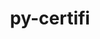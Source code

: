 ---
title: "py-certifi"
layout: cache
categories: [package, develop]
meta: {"compilers": ["none"], "num_specs": 159, "num_specs_by_stack": {"data-vis-sdk": 8, "e4s": 30, "e4s-neoverse-v2": 8, "e4s-oneapi": 20, "hep": 4, "ml-darwin-aarch64-mps": 28, "ml-linux-aarch64-cpu": 29, "ml-linux-aarch64-cuda": 29, "ml-linux-x86_64-cpu": 29, "ml-linux-x86_64-cuda": 29, "ml-linux-x86_64-rocm": 16, "root": 159}, "oss": ["sequoia", "ubuntu20.04", "ubuntu22.04", "ubuntu24.04"], "platforms": ["darwin", "linux"], "stacks": ["data-vis-sdk", "e4s", "e4s-neoverse-v2", "e4s-oneapi", "hep", "ml-darwin-aarch64-mps", "ml-linux-aarch64-cpu", "ml-linux-aarch64-cuda", "ml-linux-x86_64-cpu", "ml-linux-x86_64-cuda", "ml-linux-x86_64-rocm", "root"], "targets": ["aarch64", "neoverse_v2", "x86_64_v3"], "versions": ["2023.7.22"]}
spec_details: [{"compiler": "none", "hash": "2323necavu2wknu2ybabx7bq7pd7i6rx", "os": "ubuntu24.04", "platform": "linux", "size": "-", "stacks": ["ml-linux-aarch64-cpu", "ml-linux-aarch64-cuda", "root"], "target": "aarch64", "variants": ["build_system=python_pip"], "versions": ["2023.7.22"]}, {"compiler": "none", "hash": "2ee4tiz2at6dvpbpbsz6bh6rngtipi3b", "os": "ubuntu22.04", "platform": "linux", "size": "-", "stacks": ["e4s", "root"], "target": "x86_64_v3", "variants": ["build_system=python_pip"], "versions": ["2023.7.22"]}, {"compiler": "none", "hash": "2ifesplwjfhu6vzvvzb3nqv5mcmx7z35", "os": "ubuntu20.04", "platform": "linux", "size": "-", "stacks": ["data-vis-sdk", "root"], "target": "x86_64_v3", "variants": ["build_system=python_pip"], "versions": ["2023.7.22"]}, {"compiler": "none", "hash": "2q5lb7xacrh2hcnw6icjzkdgqae6l6gy", "os": "sequoia", "platform": "darwin", "size": "-", "stacks": ["ml-darwin-aarch64-mps", "root"], "target": "aarch64", "variants": ["build_system=python_pip"], "versions": ["2023.7.22"]}, {"compiler": "none", "hash": "2rllq24j5pbbwd3dd3gkdt3xapt45uei", "os": "ubuntu22.04", "platform": "linux", "size": "-", "stacks": ["e4s-oneapi", "root"], "target": "x86_64_v3", "variants": ["build_system=python_pip"], "versions": ["2023.7.22"]}, {"compiler": "none", "hash": "2rraibn2dbn3cldaehuuzvsskwsg6dri", "os": "ubuntu22.04", "platform": "linux", "size": "-", "stacks": ["e4s-neoverse-v2", "root"], "target": "neoverse_v2", "variants": ["build_system=python_pip"], "versions": ["2023.7.22"]}, {"compiler": "none", "hash": "2uhfefx6xzy7doyknpnhbuazw24anzku", "os": "ubuntu24.04", "platform": "linux", "size": "-", "stacks": ["ml-linux-x86_64-cpu", "ml-linux-x86_64-cuda", "ml-linux-x86_64-rocm", "root"], "target": "x86_64_v3", "variants": ["build_system=python_pip"], "versions": ["2023.7.22"]}, {"compiler": "none", "hash": "2xm3a6eoj3g4purvwbbxqfmwqvr2wawp", "os": "ubuntu24.04", "platform": "linux", "size": "-", "stacks": ["ml-linux-aarch64-cpu", "ml-linux-aarch64-cuda", "root"], "target": "aarch64", "variants": ["build_system=python_pip"], "versions": ["2023.7.22"]}, {"compiler": "none", "hash": "34o6zx3l26ysezi7l5zoao45jufpiqf3", "os": "ubuntu20.04", "platform": "linux", "size": "-", "stacks": ["data-vis-sdk", "root"], "target": "x86_64_v3", "variants": ["build_system=python_pip"], "versions": ["2023.7.22"]}, {"compiler": "none", "hash": "3g436z7quy5gxdd4x2icf2x43e7xq5b5", "os": "ubuntu22.04", "platform": "linux", "size": "-", "stacks": ["e4s", "root"], "target": "x86_64_v3", "variants": ["build_system=python_pip"], "versions": ["2023.7.22"]}, {"compiler": "none", "hash": "3jkxxx46zvsiso2mdeqkcoq75ki4hfy5", "os": "sequoia", "platform": "darwin", "size": "-", "stacks": ["ml-darwin-aarch64-mps", "root"], "target": "aarch64", "variants": ["build_system=python_pip"], "versions": ["2023.7.22"]}, {"compiler": "none", "hash": "3kf2uazdhwxfi5ihjnv5nolrsuwwk356", "os": "ubuntu24.04", "platform": "linux", "size": "-", "stacks": ["ml-linux-x86_64-cpu", "ml-linux-x86_64-cuda", "root"], "target": "x86_64_v3", "variants": ["build_system=python_pip"], "versions": ["2023.7.22"]}, {"compiler": "none", "hash": "3vw43iukqepnaumudnlytevmji3dt2w4", "os": "ubuntu24.04", "platform": "linux", "size": "-", "stacks": ["ml-linux-x86_64-cpu", "ml-linux-x86_64-cuda", "ml-linux-x86_64-rocm", "root"], "target": "x86_64_v3", "variants": ["build_system=python_pip"], "versions": ["2023.7.22"]}, {"compiler": "none", "hash": "4bjnk3gcyrjsztqcj5kcc4thxwhi3yi2", "os": "ubuntu22.04", "platform": "linux", "size": "-", "stacks": ["e4s", "root"], "target": "x86_64_v3", "variants": ["build_system=python_pip"], "versions": ["2023.7.22"]}, {"compiler": "none", "hash": "4ic2lp37gzx7zwhbgh3n4ownamcltj2e", "os": "ubuntu22.04", "platform": "linux", "size": "-", "stacks": ["e4s-neoverse-v2", "root"], "target": "neoverse_v2", "variants": ["build_system=python_pip"], "versions": ["2023.7.22"]}, {"compiler": "none", "hash": "4j66dgqwsrwn3i6ymju45rfqqm7lqd4o", "os": "ubuntu24.04", "platform": "linux", "size": "-", "stacks": ["ml-linux-aarch64-cpu", "ml-linux-aarch64-cuda", "root"], "target": "aarch64", "variants": ["build_system=python_pip"], "versions": ["2023.7.22"]}, {"compiler": "none", "hash": "4rpz3e2urzibk5eolaemf4yi2gu223kc", "os": "ubuntu22.04", "platform": "linux", "size": "-", "stacks": ["e4s-oneapi", "root"], "target": "x86_64_v3", "variants": ["build_system=python_pip"], "versions": ["2023.7.22"]}, {"compiler": "none", "hash": "542nbbf7r5pwgaq6loightxm36vshwrd", "os": "sequoia", "platform": "darwin", "size": "-", "stacks": ["ml-darwin-aarch64-mps", "root"], "target": "aarch64", "variants": ["build_system=python_pip"], "versions": ["2023.7.22"]}, {"compiler": "none", "hash": "566yuanjbuc2uvilkwdjeyrzjssmknse", "os": "ubuntu24.04", "platform": "linux", "size": "-", "stacks": ["ml-linux-x86_64-cpu", "ml-linux-x86_64-cuda", "ml-linux-x86_64-rocm", "root"], "target": "x86_64_v3", "variants": ["build_system=python_pip"], "versions": ["2023.7.22"]}, {"compiler": "none", "hash": "5awndxmvzrvgyxnuobzk6qjas5bynylc", "os": "ubuntu24.04", "platform": "linux", "size": "-", "stacks": ["ml-linux-x86_64-cpu", "ml-linux-x86_64-cuda", "root"], "target": "x86_64_v3", "variants": ["build_system=python_pip"], "versions": ["2023.7.22"]}, {"compiler": "none", "hash": "5c7kdb5wy2w6nrvhb4gbrjqh42a6odt5", "os": "ubuntu24.04", "platform": "linux", "size": "-", "stacks": ["ml-linux-aarch64-cpu", "ml-linux-aarch64-cuda", "root"], "target": "aarch64", "variants": ["build_system=python_pip"], "versions": ["2023.7.22"]}, {"compiler": "none", "hash": "664bt3rqjxzuvxqdnqlxxv5gpyfe3xrr", "os": "ubuntu22.04", "platform": "linux", "size": "-", "stacks": ["e4s-oneapi", "root"], "target": "x86_64_v3", "variants": ["build_system=python_pip"], "versions": ["2023.7.22"]}, {"compiler": "none", "hash": "6ltcru7ahknilpkbatl5favasn5ymmqj", "os": "ubuntu22.04", "platform": "linux", "size": "-", "stacks": ["e4s", "root"], "target": "x86_64_v3", "variants": ["build_system=python_pip"], "versions": ["2023.7.22"]}, {"compiler": "none", "hash": "6mxho6lfgntwr4hlduy6ngocvdzllu3v", "os": "sequoia", "platform": "darwin", "size": "-", "stacks": ["ml-darwin-aarch64-mps", "root"], "target": "aarch64", "variants": ["build_system=python_pip"], "versions": ["2023.7.22"]}, {"compiler": "none", "hash": "6nhanrklxk7a6krsaxm3herwinmr2kwy", "os": "ubuntu22.04", "platform": "linux", "size": "-", "stacks": ["e4s-oneapi", "root"], "target": "x86_64_v3", "variants": ["build_system=python_pip"], "versions": ["2023.7.22"]}, {"compiler": "none", "hash": "6sdessg5mtmlsftunu3edodhjpkuykeg", "os": "sequoia", "platform": "darwin", "size": "-", "stacks": ["ml-darwin-aarch64-mps", "root"], "target": "aarch64", "variants": ["build_system=python_pip"], "versions": ["2023.7.22"]}, {"compiler": "none", "hash": "6vt52tallgnsvt72hb3qtt55ischqnau", "os": "ubuntu22.04", "platform": "linux", "size": "-", "stacks": ["e4s", "root"], "target": "x86_64_v3", "variants": ["build_system=python_pip"], "versions": ["2023.7.22"]}, {"compiler": "none", "hash": "72iht2dc4eisjqascjbd3w2un64rje6x", "os": "ubuntu22.04", "platform": "linux", "size": "-", "stacks": ["e4s-oneapi", "root"], "target": "x86_64_v3", "variants": ["build_system=python_pip"], "versions": ["2023.7.22"]}, {"compiler": "none", "hash": "74vmyjn7n5imbnhlyzjdyljg6kmnggs7", "os": "ubuntu22.04", "platform": "linux", "size": "-", "stacks": ["e4s-oneapi", "root"], "target": "x86_64_v3", "variants": ["build_system=python_pip"], "versions": ["2023.7.22"]}, {"compiler": "none", "hash": "772f55wgo5arphln5bfbircxxseixvsz", "os": "ubuntu24.04", "platform": "linux", "size": "-", "stacks": ["ml-linux-x86_64-cpu", "ml-linux-x86_64-cuda", "root"], "target": "x86_64_v3", "variants": ["build_system=python_pip"], "versions": ["2023.7.22"]}, {"compiler": "none", "hash": "7kbnhfcvmz25r7sv3v4wcyymwbo7iar7", "os": "ubuntu22.04", "platform": "linux", "size": "-", "stacks": ["e4s", "root"], "target": "x86_64_v3", "variants": ["build_system=python_pip"], "versions": ["2023.7.22"]}, {"compiler": "none", "hash": "7muwdnb6vmzmebrikbv2zbljoo64olbe", "os": "ubuntu22.04", "platform": "linux", "size": "-", "stacks": ["e4s-oneapi", "root"], "target": "x86_64_v3", "variants": ["build_system=python_pip"], "versions": ["2023.7.22"]}, {"compiler": "none", "hash": "7qitruozgzaizyzemwkwl464ajr5urx5", "os": "sequoia", "platform": "darwin", "size": "-", "stacks": ["ml-darwin-aarch64-mps", "root"], "target": "aarch64", "variants": ["build_system=python_pip"], "versions": ["2023.7.22"]}, {"compiler": "none", "hash": "7ry6qrmkauehjuzrlrgbj42c4upirvns", "os": "ubuntu22.04", "platform": "linux", "size": "-", "stacks": ["e4s-oneapi", "root"], "target": "x86_64_v3", "variants": ["build_system=python_pip"], "versions": ["2023.7.22"]}, {"compiler": "none", "hash": "7siegs3fsgvuk54455bjvntrdh27ukxk", "os": "ubuntu24.04", "platform": "linux", "size": "-", "stacks": ["ml-linux-aarch64-cpu", "ml-linux-aarch64-cuda", "root"], "target": "aarch64", "variants": ["build_system=python_pip"], "versions": ["2023.7.22"]}, {"compiler": "none", "hash": "7twfahu3sjoh7b624nxw7hsbxk72wvld", "os": "ubuntu22.04", "platform": "linux", "size": "-", "stacks": ["e4s-oneapi", "root"], "target": "x86_64_v3", "variants": ["build_system=python_pip"], "versions": ["2023.7.22"]}, {"compiler": "none", "hash": "adzk74hxmn7u5ji7pukxdht75gxikyzx", "os": "ubuntu22.04", "platform": "linux", "size": "-", "stacks": ["e4s-oneapi", "root"], "target": "x86_64_v3", "variants": ["build_system=python_pip"], "versions": ["2023.7.22"]}, {"compiler": "none", "hash": "agtz7g7hrows2kyr4zwh2u4aow7vuehn", "os": "ubuntu22.04", "platform": "linux", "size": "-", "stacks": ["e4s-oneapi", "root"], "target": "x86_64_v3", "variants": ["build_system=python_pip"], "versions": ["2023.7.22"]}, {"compiler": "none", "hash": "av4h46cmcvrydjhx4xeulbb4eycqqtnp", "os": "sequoia", "platform": "darwin", "size": "-", "stacks": ["ml-darwin-aarch64-mps", "root"], "target": "aarch64", "variants": ["build_system=python_pip"], "versions": ["2023.7.22"]}, {"compiler": "none", "hash": "b5chjcaxfyphaxs3xzirplov2clareyg", "os": "ubuntu20.04", "platform": "linux", "size": "-", "stacks": ["data-vis-sdk", "root"], "target": "x86_64_v3", "variants": ["build_system=python_pip"], "versions": ["2023.7.22"]}, {"compiler": "none", "hash": "bnflr7bzoxuephbq4gsjui2wjexto7oj", "os": "ubuntu24.04", "platform": "linux", "size": "-", "stacks": ["ml-linux-x86_64-cpu", "ml-linux-x86_64-cuda", "root"], "target": "x86_64_v3", "variants": ["build_system=python_pip"], "versions": ["2023.7.22"]}, {"compiler": "none", "hash": "bol4kx4x6bnb3nrokiae6enmwtnmen64", "os": "ubuntu22.04", "platform": "linux", "size": "-", "stacks": ["e4s", "root"], "target": "x86_64_v3", "variants": ["build_system=python_pip"], "versions": ["2023.7.22"]}, {"compiler": "none", "hash": "bqlyi6tsxmmln7ryrfnn25vv7wjaqchc", "os": "ubuntu22.04", "platform": "linux", "size": "-", "stacks": ["e4s-oneapi", "root"], "target": "x86_64_v3", "variants": ["build_system=python_pip"], "versions": ["2023.7.22"]}, {"compiler": "none", "hash": "cbywz6wbqez3acay5q3kil2pf3qtvwta", "os": "ubuntu24.04", "platform": "linux", "size": "-", "stacks": ["ml-linux-x86_64-cpu", "ml-linux-x86_64-cuda", "root"], "target": "x86_64_v3", "variants": ["build_system=python_pip"], "versions": ["2023.7.22"]}, {"compiler": "none", "hash": "cdguzdjmlmffkzmdbfnhqhq2ukgsbc6j", "os": "ubuntu24.04", "platform": "linux", "size": "-", "stacks": ["ml-linux-aarch64-cpu", "ml-linux-aarch64-cuda", "root"], "target": "aarch64", "variants": ["build_system=python_pip"], "versions": ["2023.7.22"]}, {"compiler": "none", "hash": "cg7hca7g44xlwsgh7wq5zdnack3zhjlq", "os": "ubuntu24.04", "platform": "linux", "size": "-", "stacks": ["ml-linux-aarch64-cpu", "ml-linux-aarch64-cuda", "root"], "target": "aarch64", "variants": ["build_system=python_pip"], "versions": ["2023.7.22"]}, {"compiler": "none", "hash": "chvaqnnnyh22zks5za2vbw2vtlffjzso", "os": "ubuntu24.04", "platform": "linux", "size": "-", "stacks": ["ml-linux-x86_64-cpu", "ml-linux-x86_64-cuda", "root"], "target": "x86_64_v3", "variants": ["build_system=python_pip"], "versions": ["2023.7.22"]}, {"compiler": "none", "hash": "cl3phigzsmpdngvtfx3gcvzdhmpdlduz", "os": "ubuntu24.04", "platform": "linux", "size": "-", "stacks": ["ml-linux-x86_64-cpu", "ml-linux-x86_64-cuda", "ml-linux-x86_64-rocm", "root"], "target": "x86_64_v3", "variants": ["build_system=python_pip"], "versions": ["2023.7.22"]}, {"compiler": "none", "hash": "cu4vfazq4jj5sogcvodttcgwxnd7rb7n", "os": "ubuntu24.04", "platform": "linux", "size": "-", "stacks": ["ml-linux-x86_64-cpu", "ml-linux-x86_64-cuda", "root"], "target": "x86_64_v3", "variants": ["build_system=python_pip"], "versions": ["2023.7.22"]}, {"compiler": "none", "hash": "d3rh3mid2lqcdwsivuwvrtkfj6sz4hbx", "os": "sequoia", "platform": "darwin", "size": "-", "stacks": ["ml-darwin-aarch64-mps", "root"], "target": "aarch64", "variants": ["build_system=python_pip"], "versions": ["2023.7.22"]}, {"compiler": "none", "hash": "dbzql2voju36bqjvmma6463rbf4q2br2", "os": "ubuntu22.04", "platform": "linux", "size": "-", "stacks": ["e4s-oneapi", "root"], "target": "x86_64_v3", "variants": ["build_system=python_pip"], "versions": ["2023.7.22"]}, {"compiler": "none", "hash": "ddxzl4jq44n7zt4qs5c5bbq652ssgfv4", "os": "ubuntu22.04", "platform": "linux", "size": "-", "stacks": ["e4s", "root"], "target": "x86_64_v3", "variants": ["build_system=python_pip"], "versions": ["2023.7.22"]}, {"compiler": "none", "hash": "dujs2cvdt5mhclsd4757y6sv6upgijad", "os": "ubuntu24.04", "platform": "linux", "size": "-", "stacks": ["ml-linux-x86_64-cpu", "ml-linux-x86_64-cuda", "ml-linux-x86_64-rocm", "root"], "target": "x86_64_v3", "variants": ["build_system=python_pip"], "versions": ["2023.7.22"]}, {"compiler": "none", "hash": "dznojfysw2tr4qytbtbilfiot5nql72t", "os": "ubuntu22.04", "platform": "linux", "size": "-", "stacks": ["e4s", "root"], "target": "x86_64_v3", "variants": ["build_system=python_pip"], "versions": ["2023.7.22"]}, {"compiler": "none", "hash": "e4f2uwc5jotxxji227tmjzdonpe5jbt7", "os": "ubuntu24.04", "platform": "linux", "size": "-", "stacks": ["ml-linux-x86_64-rocm", "root"], "target": "x86_64_v3", "variants": ["build_system=python_pip"], "versions": ["2023.7.22"]}, {"compiler": "none", "hash": "ejakvc7x5qv7v3etqpebubmkx3ai566e", "os": "sequoia", "platform": "darwin", "size": "-", "stacks": ["ml-darwin-aarch64-mps", "root"], "target": "aarch64", "variants": ["build_system=python_pip"], "versions": ["2023.7.22"]}, {"compiler": "none", "hash": "eraxpchxrt4gecanblgqzfrlstucbozv", "os": "ubuntu24.04", "platform": "linux", "size": "-", "stacks": ["ml-linux-x86_64-cpu", "ml-linux-x86_64-cuda", "ml-linux-x86_64-rocm", "root"], "target": "x86_64_v3", "variants": ["build_system=python_pip"], "versions": ["2023.7.22"]}, {"compiler": "none", "hash": "f25ufs5x3luiygsx7o22dmmcx46562wm", "os": "sequoia", "platform": "darwin", "size": "-", "stacks": ["ml-darwin-aarch64-mps", "root"], "target": "aarch64", "variants": ["build_system=python_pip"], "versions": ["2023.7.22"]}, {"compiler": "none", "hash": "fkwmtqhsq3d4bw46yngbotmu4rmytlen", "os": "ubuntu22.04", "platform": "linux", "size": "-", "stacks": ["e4s-neoverse-v2", "root"], "target": "neoverse_v2", "variants": ["build_system=python_pip"], "versions": ["2023.7.22"]}, {"compiler": "none", "hash": "gdmmf4vxekpbdo2twfccs4evbwj5misi", "os": "ubuntu22.04", "platform": "linux", "size": "-", "stacks": ["e4s-neoverse-v2", "root"], "target": "neoverse_v2", "variants": ["build_system=python_pip"], "versions": ["2023.7.22"]}, {"compiler": "none", "hash": "geejjvzdo64bosgpkvi7qnr5dt2ytvhq", "os": "ubuntu24.04", "platform": "linux", "size": "-", "stacks": ["ml-linux-x86_64-cpu", "ml-linux-x86_64-cuda", "ml-linux-x86_64-rocm", "root"], "target": "x86_64_v3", "variants": ["build_system=python_pip"], "versions": ["2023.7.22"]}, {"compiler": "none", "hash": "gj4g3x4p7ougqngtzecnbnajxy46itrj", "os": "sequoia", "platform": "darwin", "size": "-", "stacks": ["ml-darwin-aarch64-mps", "root"], "target": "aarch64", "variants": ["build_system=python_pip"], "versions": ["2023.7.22"]}, {"compiler": "none", "hash": "gqkh3xtli32xsvcfwb4igyonunloce2x", "os": "ubuntu22.04", "platform": "linux", "size": "-", "stacks": ["e4s-oneapi", "root"], "target": "x86_64_v3", "variants": ["build_system=python_pip"], "versions": ["2023.7.22"]}, {"compiler": "none", "hash": "h76nqlnzwomjsu5dq2ialbbb23tgtapx", "os": "ubuntu24.04", "platform": "linux", "size": "-", "stacks": ["ml-linux-aarch64-cpu", "ml-linux-aarch64-cuda", "root"], "target": "aarch64", "variants": ["build_system=python_pip"], "versions": ["2023.7.22"]}, {"compiler": "none", "hash": "hey3ove6rl53bwuxx5xcldh5zt46woz5", "os": "ubuntu22.04", "platform": "linux", "size": "-", "stacks": ["e4s-neoverse-v2", "root"], "target": "neoverse_v2", "variants": ["build_system=python_pip"], "versions": ["2023.7.22"]}, {"compiler": "none", "hash": "hycqcj2dsesughaab6yir3uuid4d2wxv", "os": "ubuntu24.04", "platform": "linux", "size": "-", "stacks": ["ml-linux-aarch64-cpu", "ml-linux-aarch64-cuda", "root"], "target": "aarch64", "variants": ["build_system=python_pip"], "versions": ["2023.7.22"]}, {"compiler": "none", "hash": "hz4rpkgazsecqh3fwecn3eqjqnplpn6v", "os": "ubuntu24.04", "platform": "linux", "size": "-", "stacks": ["ml-linux-x86_64-cpu", "ml-linux-x86_64-cuda", "root"], "target": "x86_64_v3", "variants": ["build_system=python_pip"], "versions": ["2023.7.22"]}, {"compiler": "none", "hash": "i57q7wcivoisywulijruf42m7ajuzjd5", "os": "ubuntu24.04", "platform": "linux", "size": "-", "stacks": ["ml-linux-x86_64-cpu", "ml-linux-x86_64-cuda", "root"], "target": "x86_64_v3", "variants": ["build_system=python_pip"], "versions": ["2023.7.22"]}, {"compiler": "none", "hash": "irql3yav5gan2bgg64u6numianznowhn", "os": "ubuntu24.04", "platform": "linux", "size": "-", "stacks": ["ml-linux-aarch64-cpu", "ml-linux-aarch64-cuda", "root"], "target": "aarch64", "variants": ["build_system=python_pip"], "versions": ["2023.7.22"]}, {"compiler": "none", "hash": "ivkrhm37f5aaondogxk3tb53q6exuut6", "os": "sequoia", "platform": "darwin", "size": "-", "stacks": ["ml-darwin-aarch64-mps", "root"], "target": "aarch64", "variants": ["build_system=python_pip"], "versions": ["2023.7.22"]}, {"compiler": "none", "hash": "jd5dshdxfgsnogx5u66a7sjlisaarrg2", "os": "ubuntu22.04", "platform": "linux", "size": "-", "stacks": ["e4s", "root"], "target": "x86_64_v3", "variants": ["build_system=python_pip"], "versions": ["2023.7.22"]}, {"compiler": "none", "hash": "k4e66zylcohrvdgx4be6dllb6cwr5oc2", "os": "sequoia", "platform": "darwin", "size": "-", "stacks": ["ml-darwin-aarch64-mps", "root"], "target": "aarch64", "variants": ["build_system=python_pip"], "versions": ["2023.7.22"]}, {"compiler": "none", "hash": "kf3jyoenee7pxc3k5ivzlkm7sdmsmiit", "os": "ubuntu22.04", "platform": "linux", "size": "-", "stacks": ["e4s-oneapi", "root"], "target": "x86_64_v3", "variants": ["build_system=python_pip"], "versions": ["2023.7.22"]}, {"compiler": "none", "hash": "kgtqrjdqtf5iy52yvy6cj2ssrua2fda3", "os": "sequoia", "platform": "darwin", "size": "-", "stacks": ["ml-darwin-aarch64-mps", "root"], "target": "aarch64", "variants": ["build_system=python_pip"], "versions": ["2023.7.22"]}, {"compiler": "none", "hash": "koc3spaasnm3tv2q6aobcoknwks2qk55", "os": "ubuntu22.04", "platform": "linux", "size": "-", "stacks": ["e4s", "root"], "target": "x86_64_v3", "variants": ["build_system=python_pip"], "versions": ["2023.7.22"]}, {"compiler": "none", "hash": "koml5hwtpiyx6wvrqxjvf6uzfi4gabp4", "os": "ubuntu22.04", "platform": "linux", "size": "-", "stacks": ["e4s", "root"], "target": "x86_64_v3", "variants": ["build_system=python_pip"], "versions": ["2023.7.22"]}, {"compiler": "none", "hash": "kwglf677ws73vchugu4nmemzfmphk3wz", "os": "ubuntu24.04", "platform": "linux", "size": "-", "stacks": ["ml-linux-x86_64-rocm", "root"], "target": "x86_64_v3", "variants": ["build_system=python_pip"], "versions": ["2023.7.22"]}, {"compiler": "none", "hash": "kwmmtwdgnn67esds3r6w5uzyhjlmjwem", "os": "ubuntu24.04", "platform": "linux", "size": "-", "stacks": ["ml-linux-aarch64-cpu", "ml-linux-aarch64-cuda", "root"], "target": "aarch64", "variants": ["build_system=python_pip"], "versions": ["2023.7.22"]}, {"compiler": "none", "hash": "lcio6wohu3pfqwuja2l5k2howhcccgpm", "os": "ubuntu24.04", "platform": "linux", "size": "-", "stacks": ["ml-linux-aarch64-cpu", "ml-linux-aarch64-cuda", "root"], "target": "aarch64", "variants": ["build_system=python_pip"], "versions": ["2023.7.22"]}, {"compiler": "none", "hash": "llgvga7oma5mpvf6veznwbzkr3jlzmg2", "os": "sequoia", "platform": "darwin", "size": "-", "stacks": ["ml-darwin-aarch64-mps", "root"], "target": "aarch64", "variants": ["build_system=python_pip"], "versions": ["2023.7.22"]}, {"compiler": "none", "hash": "lshdsutvi6yyu3u7vxhlpzhxuu3me65w", "os": "ubuntu22.04", "platform": "linux", "size": "-", "stacks": ["e4s-oneapi", "root"], "target": "x86_64_v3", "variants": ["build_system=python_pip"], "versions": ["2023.7.22"]}, {"compiler": "none", "hash": "lzjmp7sflk2xgy5auqlqoenx7xlq35tc", "os": "sequoia", "platform": "darwin", "size": "-", "stacks": ["ml-darwin-aarch64-mps", "root"], "target": "aarch64", "variants": ["build_system=python_pip"], "versions": ["2023.7.22"]}, {"compiler": "none", "hash": "m6rpylrwlqswiuibn6gw64takbllyjx2", "os": "ubuntu22.04", "platform": "linux", "size": "-", "stacks": ["e4s", "root"], "target": "x86_64_v3", "variants": ["build_system=python_pip"], "versions": ["2023.7.22"]}, {"compiler": "none", "hash": "mbcro5phosopojty3iiim4p53u2derv2", "os": "ubuntu24.04", "platform": "linux", "size": "-", "stacks": ["ml-linux-aarch64-cpu", "ml-linux-aarch64-cuda", "root"], "target": "aarch64", "variants": ["build_system=python_pip"], "versions": ["2023.7.22"]}, {"compiler": "none", "hash": "mlcf42fcbzkk5kxnp6hiitieovr2f2qp", "os": "sequoia", "platform": "darwin", "size": "-", "stacks": ["ml-darwin-aarch64-mps", "root"], "target": "aarch64", "variants": ["build_system=python_pip"], "versions": ["2023.7.22"]}, {"compiler": "none", "hash": "mpjh6h5f2334xs7nhyypkm7ishx2ykrs", "os": "ubuntu22.04", "platform": "linux", "size": "-", "stacks": ["e4s", "root"], "target": "x86_64_v3", "variants": ["build_system=python_pip"], "versions": ["2023.7.22"]}, {"compiler": "none", "hash": "mtuhqxfodbsmq2qnznximsjifrpw3lle", "os": "ubuntu22.04", "platform": "linux", "size": "-", "stacks": ["e4s-oneapi", "root"], "target": "x86_64_v3", "variants": ["build_system=python_pip"], "versions": ["2023.7.22"]}, {"compiler": "none", "hash": "mwy5dgpnbxcivf6ycqf45bjj6qto65k7", "os": "ubuntu22.04", "platform": "linux", "size": "-", "stacks": ["e4s-oneapi", "root"], "target": "x86_64_v3", "variants": ["build_system=python_pip"], "versions": ["2023.7.22"]}, {"compiler": "none", "hash": "mxwzgi4tmpuj7kycztdf5pnstl5tqiep", "os": "ubuntu22.04", "platform": "linux", "size": "-", "stacks": ["e4s-neoverse-v2", "root"], "target": "neoverse_v2", "variants": ["build_system=python_pip"], "versions": ["2023.7.22"]}, {"compiler": "none", "hash": "mzsvtfsis5nxoduvk52k64dakmu7fzkk", "os": "ubuntu24.04", "platform": "linux", "size": "-", "stacks": ["ml-linux-x86_64-cpu", "ml-linux-x86_64-cuda", "root"], "target": "x86_64_v3", "variants": ["build_system=python_pip"], "versions": ["2023.7.22"]}, {"compiler": "none", "hash": "nbizj5b2z354g5rmzpt7l3vdvgifhesf", "os": "sequoia", "platform": "darwin", "size": "-", "stacks": ["ml-darwin-aarch64-mps", "root"], "target": "aarch64", "variants": ["build_system=python_pip"], "versions": ["2023.7.22"]}, {"compiler": "none", "hash": "ncojrojkrb4palvmdmatntixbtbfhlp2", "os": "ubuntu24.04", "platform": "linux", "size": "-", "stacks": ["ml-linux-x86_64-cpu", "ml-linux-x86_64-cuda", "root"], "target": "x86_64_v3", "variants": ["build_system=python_pip"], "versions": ["2023.7.22"]}, {"compiler": "none", "hash": "ne3ka5ua4d35wgelxtkmmnxoghwxj37c", "os": "sequoia", "platform": "darwin", "size": "-", "stacks": ["ml-darwin-aarch64-mps", "root"], "target": "aarch64", "variants": ["build_system=python_pip"], "versions": ["2023.7.22"]}, {"compiler": "none", "hash": "nfxeqlwgonuq74ubrww3x6zocj5qwkwg", "os": "ubuntu24.04", "platform": "linux", "size": "-", "stacks": ["ml-linux-aarch64-cpu", "ml-linux-aarch64-cuda", "root"], "target": "aarch64", "variants": ["build_system=python_pip"], "versions": ["2023.7.22"]}, {"compiler": "none", "hash": "nidq25jmfdfsr2y5ccocprzw3idyubqf", "os": "ubuntu24.04", "platform": "linux", "size": "-", "stacks": ["ml-linux-aarch64-cpu", "ml-linux-aarch64-cuda", "root"], "target": "aarch64", "variants": ["build_system=python_pip"], "versions": ["2023.7.22"]}, {"compiler": "none", "hash": "nsemt7ftwpw5g5dnumwgaxsmb62prgpu", "os": "ubuntu24.04", "platform": "linux", "size": "-", "stacks": ["ml-linux-x86_64-cpu", "ml-linux-x86_64-cuda", "ml-linux-x86_64-rocm", "root"], "target": "x86_64_v3", "variants": ["build_system=python_pip"], "versions": ["2023.7.22"]}, {"compiler": "none", "hash": "nv5admxm2v7tgfv6wi2wj7dtawb7mpy6", "os": "ubuntu22.04", "platform": "linux", "size": "-", "stacks": ["hep", "root"], "target": "x86_64_v3", "variants": ["build_system=python_pip"], "versions": ["2023.7.22"]}, {"compiler": "none", "hash": "o66g2flyk4tufsef44objjcgikwfsoam", "os": "ubuntu24.04", "platform": "linux", "size": "-", "stacks": ["ml-linux-aarch64-cpu", "ml-linux-aarch64-cuda", "root"], "target": "aarch64", "variants": ["build_system=python_pip"], "versions": ["2023.7.22"]}, {"compiler": "none", "hash": "obylumaney7gmmv54u4azhniywvvh3vb", "os": "ubuntu24.04", "platform": "linux", "size": "-", "stacks": ["ml-linux-x86_64-cpu", "ml-linux-x86_64-cuda", "ml-linux-x86_64-rocm", "root"], "target": "x86_64_v3", "variants": ["build_system=python_pip"], "versions": ["2023.7.22"]}, {"compiler": "none", "hash": "onolhiebg7jxoo7gk6s6gnri5ylqbhzv", "os": "sequoia", "platform": "darwin", "size": "-", "stacks": ["ml-darwin-aarch64-mps", "root"], "target": "aarch64", "variants": ["build_system=python_pip"], "versions": ["2023.7.22"]}, {"compiler": "none", "hash": "oqhc77jdivvxnaxrcpnbco2q4rcuiw5w", "os": "ubuntu22.04", "platform": "linux", "size": "-", "stacks": ["e4s", "root"], "target": "x86_64_v3", "variants": ["build_system=python_pip"], "versions": ["2023.7.22"]}, {"compiler": "none", "hash": "ouhim7jmtmt2a2c5ninn5p67gdfm3bra", "os": "ubuntu22.04", "platform": "linux", "size": "-", "stacks": ["e4s", "root"], "target": "x86_64_v3", "variants": ["build_system=python_pip"], "versions": ["2023.7.22"]}, {"compiler": "none", "hash": "oykscmqbek6i4r2i24mcuhzfcgjqdrtd", "os": "ubuntu20.04", "platform": "linux", "size": "-", "stacks": ["data-vis-sdk", "root"], "target": "x86_64_v3", "variants": ["build_system=python_pip"], "versions": ["2023.7.22"]}, {"compiler": "none", "hash": "oz3lqt4ynifwrhuknxhvhudin6avym45", "os": "ubuntu24.04", "platform": "linux", "size": "-", "stacks": ["ml-linux-x86_64-rocm", "root"], "target": "x86_64_v3", "variants": ["build_system=python_pip"], "versions": ["2023.7.22"]}, {"compiler": "none", "hash": "p5wafr74gaomgwbfxz5v43mtud2mv3h7", "os": "ubuntu24.04", "platform": "linux", "size": "-", "stacks": ["ml-linux-x86_64-cpu", "ml-linux-x86_64-cuda", "root"], "target": "x86_64_v3", "variants": ["build_system=python_pip"], "versions": ["2023.7.22"]}, {"compiler": "none", "hash": "p7425rhw7wwcw3rewdpnv45y6it7b5dg", "os": "ubuntu22.04", "platform": "linux", "size": "-", "stacks": ["e4s", "root"], "target": "x86_64_v3", "variants": ["build_system=python_pip"], "versions": ["2023.7.22"]}, {"compiler": "none", "hash": "p7xm3d5itcvtxevgoexfpprt5ih5krdo", "os": "ubuntu24.04", "platform": "linux", "size": "-", "stacks": ["ml-linux-aarch64-cpu", "ml-linux-aarch64-cuda", "root"], "target": "aarch64", "variants": ["build_system=python_pip"], "versions": ["2023.7.22"]}, {"compiler": "none", "hash": "petj7orekfj44bfmdno3ef6otvzp6ref", "os": "ubuntu22.04", "platform": "linux", "size": "-", "stacks": ["e4s-neoverse-v2", "root"], "target": "neoverse_v2", "variants": ["build_system=python_pip"], "versions": ["2023.7.22"]}, {"compiler": "none", "hash": "pg2k4pbojp22uc4dsxemxy7hwgcs7xcn", "os": "ubuntu22.04", "platform": "linux", "size": "-", "stacks": ["e4s", "root"], "target": "x86_64_v3", "variants": ["build_system=python_pip"], "versions": ["2023.7.22"]}, {"compiler": "none", "hash": "pirsogib5pgfnkz76txqoahfip77znig", "os": "sequoia", "platform": "darwin", "size": "-", "stacks": ["ml-darwin-aarch64-mps", "root"], "target": "aarch64", "variants": ["build_system=python_pip"], "versions": ["2023.7.22"]}, {"compiler": "none", "hash": "pp6biqpm6xnbnotcmjs5edqoxyu6nioy", "os": "ubuntu22.04", "platform": "linux", "size": "-", "stacks": ["e4s", "root"], "target": "x86_64_v3", "variants": ["build_system=python_pip"], "versions": ["2023.7.22"]}, {"compiler": "none", "hash": "q3n44mgkwx5cn6ldkyz3f6pacwa3ziu4", "os": "sequoia", "platform": "darwin", "size": "-", "stacks": ["ml-darwin-aarch64-mps", "root"], "target": "aarch64", "variants": ["build_system=python_pip"], "versions": ["2023.7.22"]}, {"compiler": "none", "hash": "qtnvghvp3t2q6u6gopbmd3br2mydkkcc", "os": "ubuntu22.04", "platform": "linux", "size": "-", "stacks": ["e4s", "root"], "target": "x86_64_v3", "variants": ["build_system=python_pip"], "versions": ["2023.7.22"]}, {"compiler": "none", "hash": "rhce42kzyhd7adyyabkwdjukm5wmw6b6", "os": "ubuntu24.04", "platform": "linux", "size": "-", "stacks": ["ml-linux-x86_64-cpu", "ml-linux-x86_64-cuda", "ml-linux-x86_64-rocm", "root"], "target": "x86_64_v3", "variants": ["build_system=python_pip"], "versions": ["2023.7.22"]}, {"compiler": "none", "hash": "rjyuatyc5hfl6tjy5f4wserzykey25ud", "os": "sequoia", "platform": "darwin", "size": "-", "stacks": ["ml-darwin-aarch64-mps", "root"], "target": "aarch64", "variants": ["build_system=python_pip"], "versions": ["2023.7.22"]}, {"compiler": "none", "hash": "rqiecikws3kl6pch6akuj4otkhhifvno", "os": "ubuntu20.04", "platform": "linux", "size": "-", "stacks": ["data-vis-sdk", "root"], "target": "x86_64_v3", "variants": ["build_system=python_pip"], "versions": ["2023.7.22"]}, {"compiler": "none", "hash": "s2euhtb6p3j56q5od34gsjho4fwbezc6", "os": "ubuntu22.04", "platform": "linux", "size": "-", "stacks": ["e4s", "root"], "target": "x86_64_v3", "variants": ["build_system=python_pip"], "versions": ["2023.7.22"]}, {"compiler": "none", "hash": "s2pzh7gwodxcrvt4ecwgsmylydybu4dq", "os": "ubuntu22.04", "platform": "linux", "size": "-", "stacks": ["e4s-neoverse-v2", "root"], "target": "neoverse_v2", "variants": ["build_system=python_pip"], "versions": ["2023.7.22"]}, {"compiler": "none", "hash": "s46yly6i6pdmn2kzj7bggeuo2miknv5o", "os": "ubuntu22.04", "platform": "linux", "size": "-", "stacks": ["hep", "root"], "target": "x86_64_v3", "variants": ["build_system=python_pip"], "versions": ["2023.7.22"]}, {"compiler": "none", "hash": "s6z6frnzxxgikkl3p6lxenoartzba5et", "os": "ubuntu24.04", "platform": "linux", "size": "-", "stacks": ["ml-linux-aarch64-cpu", "ml-linux-aarch64-cuda", "root"], "target": "aarch64", "variants": ["build_system=python_pip"], "versions": ["2023.7.22"]}, {"compiler": "none", "hash": "sewuzqio3mpjorp5yx37qbcwchb36xqh", "os": "ubuntu22.04", "platform": "linux", "size": "-", "stacks": ["hep", "root"], "target": "x86_64_v3", "variants": ["build_system=python_pip"], "versions": ["2023.7.22"]}, {"compiler": "none", "hash": "sfggk44aoak6nk6ggeyywxvc43qvotyk", "os": "ubuntu22.04", "platform": "linux", "size": "-", "stacks": ["e4s-oneapi", "root"], "target": "x86_64_v3", "variants": ["build_system=python_pip"], "versions": ["2023.7.22"]}, {"compiler": "none", "hash": "sqgmnsztpriv6syqiqhharsgw5il3cds", "os": "ubuntu24.04", "platform": "linux", "size": "-", "stacks": ["ml-linux-x86_64-cpu", "ml-linux-x86_64-cuda", "ml-linux-x86_64-rocm", "root"], "target": "x86_64_v3", "variants": ["build_system=python_pip"], "versions": ["2023.7.22"]}, {"compiler": "none", "hash": "sqh3pdjqqsgbv3a3gj4xcb5i4akfe6wp", "os": "ubuntu20.04", "platform": "linux", "size": "-", "stacks": ["data-vis-sdk", "root"], "target": "x86_64_v3", "variants": ["build_system=python_pip"], "versions": ["2023.7.22"]}, {"compiler": "none", "hash": "sqm7zuw5b52ow6ovikxie6aw6a5t3sye", "os": "ubuntu22.04", "platform": "linux", "size": "-", "stacks": ["e4s", "root"], "target": "x86_64_v3", "variants": ["build_system=python_pip"], "versions": ["2023.7.22"]}, {"compiler": "none", "hash": "sqyuhef4f5al3ictlsvdzjn2g5xt7t7q", "os": "ubuntu24.04", "platform": "linux", "size": "-", "stacks": ["ml-linux-x86_64-cpu", "ml-linux-x86_64-cuda", "root"], "target": "x86_64_v3", "variants": ["build_system=python_pip"], "versions": ["2023.7.22"]}, {"compiler": "none", "hash": "sv73eqau4n6faw2meljecha6fgmvx3zr", "os": "ubuntu24.04", "platform": "linux", "size": "-", "stacks": ["ml-linux-x86_64-cpu", "ml-linux-x86_64-cuda", "root"], "target": "x86_64_v3", "variants": ["build_system=python_pip"], "versions": ["2023.7.22"]}, {"compiler": "none", "hash": "thjfhid3e42lra6zief3yzzfpooxvdb2", "os": "ubuntu22.04", "platform": "linux", "size": "-", "stacks": ["e4s-oneapi", "root"], "target": "x86_64_v3", "variants": ["build_system=python_pip"], "versions": ["2023.7.22"]}, {"compiler": "none", "hash": "tjcoj7taoma264ml3w6tcolnhlelsay7", "os": "ubuntu24.04", "platform": "linux", "size": "-", "stacks": ["ml-linux-aarch64-cpu", "ml-linux-aarch64-cuda", "root"], "target": "aarch64", "variants": ["build_system=python_pip"], "versions": ["2023.7.22"]}, {"compiler": "none", "hash": "tn4m7aihtews44dxdsyvyyorjqxfznxp", "os": "ubuntu22.04", "platform": "linux", "size": "-", "stacks": ["hep", "root"], "target": "x86_64_v3", "variants": ["build_system=python_pip"], "versions": ["2023.7.22"]}, {"compiler": "none", "hash": "tvmo3dus4k444axcbypvg4bkc5dbasuc", "os": "sequoia", "platform": "darwin", "size": "-", "stacks": ["ml-darwin-aarch64-mps", "root"], "target": "aarch64", "variants": ["build_system=python_pip"], "versions": ["2023.7.22"]}, {"compiler": "none", "hash": "uhi4pme6m6lnqdxquxgryd2p2dcil2le", "os": "ubuntu22.04", "platform": "linux", "size": "-", "stacks": ["e4s", "root"], "target": "x86_64_v3", "variants": ["build_system=python_pip"], "versions": ["2023.7.22"]}, {"compiler": "none", "hash": "uj4tj2ihtpjp3ozxrofwlfvg5ztjnnlj", "os": "ubuntu20.04", "platform": "linux", "size": "-", "stacks": ["data-vis-sdk", "root"], "target": "x86_64_v3", "variants": ["build_system=python_pip"], "versions": ["2023.7.22"]}, {"compiler": "none", "hash": "uqefvazmf5emozjz26nujxx234j36fit", "os": "sequoia", "platform": "darwin", "size": "-", "stacks": ["ml-darwin-aarch64-mps", "root"], "target": "aarch64", "variants": ["build_system=python_pip"], "versions": ["2023.7.22"]}, {"compiler": "none", "hash": "uzfbkjdt6e22ooljsskctvmojngwzsr3", "os": "ubuntu24.04", "platform": "linux", "size": "-", "stacks": ["ml-linux-aarch64-cpu", "ml-linux-aarch64-cuda", "root"], "target": "aarch64", "variants": ["build_system=python_pip"], "versions": ["2023.7.22"]}, {"compiler": "none", "hash": "vg3hok5zw6tev6kbgtcd4vwgnawfw6la", "os": "sequoia", "platform": "darwin", "size": "-", "stacks": ["ml-darwin-aarch64-mps", "root"], "target": "aarch64", "variants": ["build_system=python_pip"], "versions": ["2023.7.22"]}, {"compiler": "none", "hash": "vns2r5di4lrz5w3wb77if5vkrjq3dtel", "os": "ubuntu22.04", "platform": "linux", "size": "-", "stacks": ["e4s", "root"], "target": "x86_64_v3", "variants": ["build_system=python_pip"], "versions": ["2023.7.22"]}, {"compiler": "none", "hash": "vw7gjpfnf7g37miscajuq7xotuqhpkc3", "os": "ubuntu22.04", "platform": "linux", "size": "-", "stacks": ["e4s", "root"], "target": "x86_64_v3", "variants": ["build_system=python_pip"], "versions": ["2023.7.22"]}, {"compiler": "none", "hash": "w2i55dh2vsd2zx4blxaorrqkb6hxavkf", "os": "ubuntu22.04", "platform": "linux", "size": "-", "stacks": ["e4s", "root"], "target": "x86_64_v3", "variants": ["build_system=python_pip"], "versions": ["2023.7.22"]}, {"compiler": "none", "hash": "wqe77kvfpmgechdgvvqdlbq4qlc4eoum", "os": "ubuntu24.04", "platform": "linux", "size": "-", "stacks": ["ml-linux-x86_64-cpu", "ml-linux-x86_64-cuda", "root"], "target": "x86_64_v3", "variants": ["build_system=python_pip"], "versions": ["2023.7.22"]}, {"compiler": "none", "hash": "xfwdbnkagy4nd34wk3x2uhluupjxm46b", "os": "sequoia", "platform": "darwin", "size": "-", "stacks": ["ml-darwin-aarch64-mps", "root"], "target": "aarch64", "variants": ["build_system=python_pip"], "versions": ["2023.7.22"]}, {"compiler": "none", "hash": "xl3nvc27xxtymhkxmg3izflehyalzy3p", "os": "ubuntu24.04", "platform": "linux", "size": "-", "stacks": ["ml-linux-aarch64-cpu", "ml-linux-aarch64-cuda", "root"], "target": "aarch64", "variants": ["build_system=python_pip"], "versions": ["2023.7.22"]}, {"compiler": "none", "hash": "xlqzy6slu4s7hze3jmg4ckquhwezxrqr", "os": "ubuntu24.04", "platform": "linux", "size": "-", "stacks": ["ml-linux-x86_64-cpu", "ml-linux-x86_64-cuda", "root"], "target": "x86_64_v3", "variants": ["build_system=python_pip"], "versions": ["2023.7.22"]}, {"compiler": "none", "hash": "xm23iixtv564bxhxejz276khab6wsijr", "os": "ubuntu24.04", "platform": "linux", "size": "-", "stacks": ["ml-linux-aarch64-cpu", "ml-linux-aarch64-cuda", "root"], "target": "aarch64", "variants": ["build_system=python_pip"], "versions": ["2023.7.22"]}, {"compiler": "none", "hash": "xrhsk34gvhg3zscbmdftz42332poiyh5", "os": "ubuntu24.04", "platform": "linux", "size": "-", "stacks": ["ml-linux-aarch64-cpu", "ml-linux-aarch64-cuda", "root"], "target": "aarch64", "variants": ["build_system=python_pip"], "versions": ["2023.7.22"]}, {"compiler": "none", "hash": "xsvq6gu5kjkmoz4u4675r6ddq3yxqrit", "os": "ubuntu20.04", "platform": "linux", "size": "-", "stacks": ["data-vis-sdk", "root"], "target": "x86_64_v3", "variants": ["build_system=python_pip"], "versions": ["2023.7.22"]}, {"compiler": "none", "hash": "xxnxatxedw3tiwxsseznok2f3vl4yehh", "os": "ubuntu24.04", "platform": "linux", "size": "-", "stacks": ["ml-linux-aarch64-cpu", "ml-linux-aarch64-cuda", "root"], "target": "aarch64", "variants": ["build_system=python_pip"], "versions": ["2023.7.22"]}, {"compiler": "none", "hash": "xy6xuj7sbivxzaxyo3ygarftlxho7y7j", "os": "ubuntu24.04", "platform": "linux", "size": "-", "stacks": ["ml-linux-aarch64-cpu", "ml-linux-aarch64-cuda", "root"], "target": "aarch64", "variants": ["build_system=python_pip"], "versions": ["2023.7.22"]}, {"compiler": "none", "hash": "yjwiuyizrcmifn2it4goifvuugql4ijd", "os": "sequoia", "platform": "darwin", "size": "-", "stacks": ["ml-darwin-aarch64-mps", "root"], "target": "aarch64", "variants": ["build_system=python_pip"], "versions": ["2023.7.22"]}, {"compiler": "none", "hash": "yrk26ovc34d4g7gtvnugrb2dqqv3moua", "os": "ubuntu24.04", "platform": "linux", "size": "-", "stacks": ["ml-linux-x86_64-cpu", "ml-linux-x86_64-cuda", "ml-linux-x86_64-rocm", "root"], "target": "x86_64_v3", "variants": ["build_system=python_pip"], "versions": ["2023.7.22"]}, {"compiler": "none", "hash": "yth3vtuz267j6cmwt5qk64qwqtyd2fka", "os": "ubuntu22.04", "platform": "linux", "size": "-", "stacks": ["e4s", "root"], "target": "x86_64_v3", "variants": ["build_system=python_pip"], "versions": ["2023.7.22"]}, {"compiler": "none", "hash": "z2gqcjzw3f3tqvu4t6c4ztrq7mapsszn", "os": "ubuntu24.04", "platform": "linux", "size": "-", "stacks": ["ml-linux-aarch64-cpu", "ml-linux-aarch64-cuda", "root"], "target": "aarch64", "variants": ["build_system=python_pip"], "versions": ["2023.7.22"]}, {"compiler": "none", "hash": "z3p5iuutigej3t3rokqvmiriacrdqqof", "os": "ubuntu24.04", "platform": "linux", "size": "-", "stacks": ["ml-linux-x86_64-cpu", "ml-linux-x86_64-cuda", "ml-linux-x86_64-rocm", "root"], "target": "x86_64_v3", "variants": ["build_system=python_pip"], "versions": ["2023.7.22"]}, {"compiler": "none", "hash": "zct3vppwl5il2bn46v34k3c6mfk5aena", "os": "ubuntu22.04", "platform": "linux", "size": "-", "stacks": ["e4s", "root"], "target": "x86_64_v3", "variants": ["build_system=python_pip"], "versions": ["2023.7.22"]}, {"compiler": "none", "hash": "zhcdt7n3yin4is5sz42jbsud3bgntseb", "os": "ubuntu24.04", "platform": "linux", "size": "-", "stacks": ["ml-linux-aarch64-cpu", "ml-linux-aarch64-cuda", "root"], "target": "aarch64", "variants": ["build_system=python_pip"], "versions": ["2023.7.22"]}, {"compiler": "none", "hash": "zon3z7agk36mc4a7jzqrks2ehlyrkead", "os": "ubuntu22.04", "platform": "linux", "size": "-", "stacks": ["e4s", "root"], "target": "x86_64_v3", "variants": ["build_system=python_pip"], "versions": ["2023.7.22"]}, {"compiler": "none", "hash": "zpaby3cfhodhqnrhp7tjcfph4fmv5ib4", "os": "ubuntu24.04", "platform": "linux", "size": "-", "stacks": ["ml-linux-aarch64-cpu", "ml-linux-aarch64-cuda", "root"], "target": "aarch64", "variants": ["build_system=python_pip"], "versions": ["2023.7.22"]}, {"compiler": "none", "hash": "zs4k2qrt77wuqxaewneoqrfuwfpjaxeq", "os": "ubuntu24.04", "platform": "linux", "size": "-", "stacks": ["ml-linux-aarch64-cpu", "ml-linux-aarch64-cuda", "root"], "target": "aarch64", "variants": ["build_system=python_pip"], "versions": ["2023.7.22"]}, {"compiler": "none", "hash": "zsjmb37azifsziugz6haljqlc47gadkl", "os": "ubuntu22.04", "platform": "linux", "size": "-", "stacks": ["e4s", "root"], "target": "x86_64_v3", "variants": ["build_system=python_pip"], "versions": ["2023.7.22"]}]
---